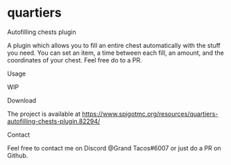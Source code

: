 # quartiers
Autofilling chests plugin

A plugin which allows you to fill an entire chest automatically with the stuff you need. You can set an item, a time between each fill, an amount, and the coordinates
of your chest. Feel free do to a PR. 

Usage 

WIP

Download 

The project is available at https://www.spigotmc.org/resources/quartiers-autofilling-chests-plugin.82294/

Contact

Feel free to contact me on Discord @Grand Tacos#6007 or just do a PR on Github. 
